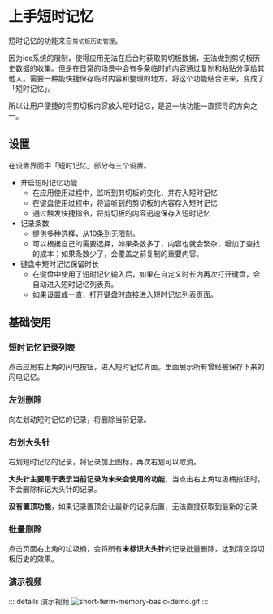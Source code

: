# 上手短时记忆

短时记忆的功能来自`剪切板历史管理`。

因为ios系统的限制，使得应用无法在后台时获取剪切板数据，无法做到剪切板历史数据的收集。但是在日常的场景中会有多条临时的内容通过复制和粘贴分享给其他人。需要一种能快捷保存临时内容和整理的地方。将这个功能结合进来，变成了「短时记忆」。

所以让用户便捷的将剪切板内容放入短时记忆，是这一块功能一直探寻的方向之一。

## 设置
在设置界面中「短时记忆」部分有三个设置。

- 开启短时记忆功能
    - 在应用使用过程中，监听到剪切板的变化，并存入短时记忆
    - 在键盘使用过程中，将监听到的剪切板的内容存入短时记忆
    - 通过触发快捷指令，将剪切板的内容迅速保存入短时记忆
- 记录条数
    - 提供多种选择，从10条到无限制。
    - 可以根据自己的需要选择，如果条数多了，内容也就会繁杂，增加了查找的成本；如果条数少了，会覆盖之前复制的重要内容。
- 键盘中短时记忆保留时长
    - 在键盘中使用了短时记忆输入后，如果在自定义时长内再次打开键盘，会自动进入短时记忆列表页。
    - 如果设置成一直，打开键盘时直接进入短时记忆列表页面。

## 基础使用
### 短时记忆记录列表
点击应用右上角的闪电按钮，进入短时记忆界面。里面展示所有曾经被保存下来的闪电记忆。

### 左划删除
向左划动短时记忆的记录，将删除当前记录。

### 右划大头针
右划短时记忆的记录，将记录加上图标，再次右划可以取消。

**大头针主要用于表示当前记录为未来会使用的功能**，当点击右上角垃圾桶按钮时，不会删除标记大头针的记录。

**没有置顶功能**，如果记录置顶会让最新的记录后置，无法直接获取到最新的记录

### 批量删除
点击页面右上角的垃圾桶，会将所有**未标识大头针**的记录批量删除，达到清空剪切板历史的效果。

### 演示视频

::: details 演示视频
![short-term-memory-basic-demo.gif](/images/short-term-memory/short-term-memory-basic-demo.gif)
:::

